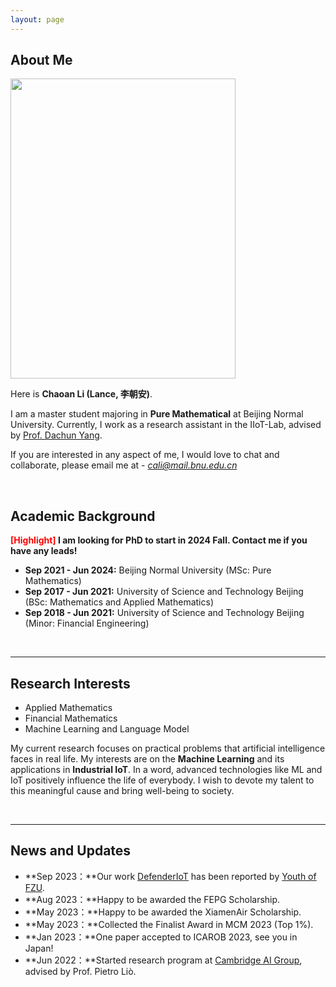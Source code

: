 ```yaml
---
layout: page
---
```


## About Me

<img src="https://chaoanli.github.io/chaoan.jpg" class="floatpic" width="360" height="480">

Here is **Chaoan Li (Lance, 李朝安)**.

I am a master student majoring in **Pure Mathematical** at Beijing Normal University. Currently, I work as a research assistant in the IIoT-Lab, advised by [Prof. Dachun Yang](http://math0.bnu.edu.cn/~dcyang/index.html).

If you are interested in any aspect of me, I would love to chat and collaborate, please email me at - *cali@mail.bnu.edu.cn*

<br>

## Academic Background

**<font color='red'>[Highlight]</font> I am looking for PhD to start in 2024 Fall. Contact me if you have any leads!**

- **Sep 2021 - Jun 2024:** Beijing Normal University (MSc: Pure Mathematics)
- **Sep 2017 - Jun 2021:** University of Science and Technology Beijing (BSc: Mathematics and Applied Mathematics)
- **Sep 2018 - Jun 2021:** University of Science and Technology Beijing (Minor: Financial Engineering)

<br>

---

## Research Interests

- Applied Mathematics
- Financial Mathematics
- Machine Learning and Language Model

My current research focuses on practical problems that artificial intelligence faces in real life. My interests are on the **Machine Learning** and its applications in **Industrial IoT**. In a word, advanced technologies like ML and IoT positively influence the life of everybody.  I wish to devote my talent to this meaningful cause and bring well-being to society.

<br>

---

## News and Updates

- **Sep 2023：**Our work [DefenderIoT](https://fzuiot.site/) has been reported by [Youth of FZU](https://mp.weixin.qq.com/s/MF2NJQtEHsVwsm8Ym-l7Gg).
- **Aug 2023：**Happy to be awarded the FEPG Scholarship.
- **May 2023：**Happy to be awarded the XiamenAir Scholarship.
- **May 2023：**Collected the Finalist Award in MCM 2023 (Top 1%).
- **Jan 2023：**One paper accepted to ICAROB 2023, see you in Japan!
- **Jun 2022：**Started research program at [Cambridge AI Group](https://www.cl.cam.ac.uk/research/ai/), advised by Prof. Pietro Liò.

<br>

